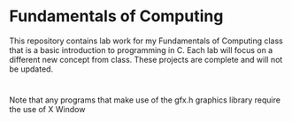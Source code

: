 # Fundamentals of Computing
This repository contains lab work for my Fundamentals of Computing class that is a basic introduction to programming in C. Each lab will focus on a different new
concept from class. These projects are complete and will not be updated. 
#
Note that any programs that make use of the gfx.h graphics library require the use of X Window
